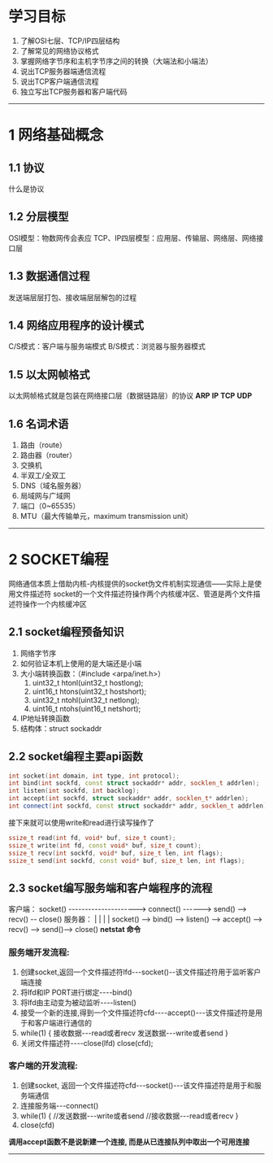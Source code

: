 # 学习目标
1. 了解OSI七层、TCP/IP四层结构
2. 了解常见的网络协议格式
3. 掌握网络字节序和主机字节序之间的转换（大端法和小端法）
4. 说出TCP服务器端通信流程
5. 说出TCP客户端通信流程
6. 独立写出TCP服务器和客户端代码
---------------------------------------------------------------------------------
# 1 网络基础概念
## 1.1 协议
什么是协议
## 1.2 分层模型
OSI模型：物数网传会表应
TCP、IP四层模型：应用层、传输层、网络层、网络接口层
## 1.3 数据通信过程
发送端层层打包、接收端层层解包的过程
## 1.4 网络应用程序的设计模式
C/S模式：客户端与服务端模式
B/S模式：浏览器与服务器模式
## 1.5 以太网帧格式
以太网帧格式就是包装在网络接口层（数据链路层）的协议
**ARP**
**IP**
**TCP**
**UDP**
## 1.6 名词术语
1. 路由（route）
2. 路由器（router）
3. 交换机
4. 半双工/全双工
5. DNS（域名服务器）
6. 局域网与广域网
7. 端口（0~65535）
8. MTU（最大传输单元，maximum transmission unit）
-------------------------------------------------------------------------------------
# 2 SOCKET编程
网络通信本质上借助内核-内核提供的socket伪文件机制实现通信——实际上是使用文件描述符
socket的一个文件描述符操作两个内核缓冲区、管道是两个文件描述符操作一个内核缓冲区
## 2.1 socket编程预备知识
1. 网络字节序
2. 如何验证本机上使用的是大端还是小端
3. 大小端转换函数：（#include <arpa/inet.h>）
   1. uint32_t htonl(uint32_t hostlong);
   2. uint16_t htons(uint32_t hostshort);
   3. uint32_t ntohl(uint32_t netlong);
   4. uint16_t ntohs(uint16_t netshort);
4. IP地址转换函数
5. 结构体：struct sockaddr
## 2.2 socket编程主要api函数
```C++
int socket(int domain, int type, int protocol);
int bind(int sockfd, const struct sockaddr* addr, socklen_t addrlen);
int listen(int sockfd, int backlog);
int accept(int sockfd, struct sockaddr* addr, socklen_t* addrlen);
int connect(int sockfd, const struct sockaddr* addr, socklen_t addrlen);
```
接下来就可以使用write和read进行读写操作了
```cpp
ssize_t read(int fd, void* buf, size_t count);
ssize_t write(int fd, const void* buf, size_t count);
ssize_t recv(int sockfd, void* buf, size_t len, int flags);
ssize_t send(int sockfd, const void* buf, size_t len, int flags);
```
## 2.3 socket编写服务端和客户端程序的流程
客户端：
socket() ---------------------> connect() ------> send() --> recv() -- close()
服务器：                           |                |           |         |
socket() --> bind() --> listen() --> accept() --> recv() --> send()--> close()
**netstat 命令**

### 服务端开发流程:
1.  创建socket,返回一个文件描述符lfd---socket()--该文件描述符用于监听客户端连接
2.  将lfd和IP  PORT进行绑定----bind()
3.  将lfd由主动变为被动监听----listen()
4.  接受一个新的连接,得到一个文件描述符cfd----accept()---该文件描述符是用于和客户端进行通信的
5.  while(1)
	{
	  	接收数据---read或者recv
	  	发送数据---write或者send
	}
6. 关闭文件描述符----close(lfd)  close(cfd);
	
### 客户端的开发流程:
1. 创建socket, 返回一个文件描述符cfd---socket()---该文件描述符是用于和服务端通信
2. 连接服务端---connect() 
3. while(1)
	{
	  	//发送数据---write或者send
	  	//接收数据---read或者recv
	}
4. close(cfd)

**调用accept函数不是说新建一个连接, 而是从已连接队列中取出一个可用连接**

--------------------------------------------------------------------------------------------------------------------
